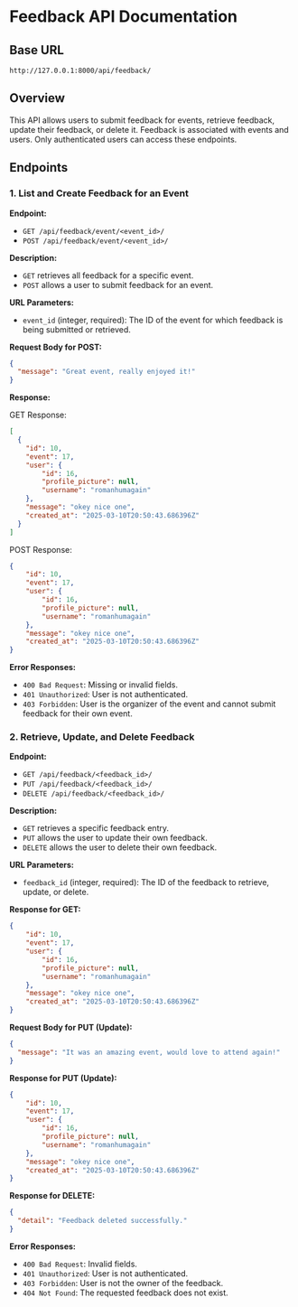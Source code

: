 # Feedback API Documentation

## Base URL
`http://127.0.0.1:8000/api/feedback/`

## Overview
This API allows users to submit feedback for events, retrieve feedback, update their feedback, or delete it. Feedback is associated with events and users. Only authenticated users can access these endpoints.

## Endpoints

### 1. **List and Create Feedback for an Event**

**Endpoint:**
- `GET /api/feedback/event/<event_id>/`
- `POST /api/feedback/event/<event_id>/`

**Description:** 
- `GET` retrieves all feedback for a specific event.
- `POST` allows a user to submit feedback for an event.
  
**URL Parameters:**
- `event_id` (integer, required): The ID of the event for which feedback is being submitted or retrieved.

**Request Body for POST:**
```json
{
  "message": "Great event, really enjoyed it!"
}
```

**Response:**

GET Response:
```json
[
  {
    "id": 10,
    "event": 17,
    "user": {
        "id": 16,
        "profile_picture": null,
        "username": "romanhumagain"
    },
    "message": "okey nice one",
    "created_at": "2025-03-10T20:50:43.686396Z"
  }
]
```

POST Response:
```json
{
    "id": 10,
    "event": 17,
    "user": {
        "id": 16,
        "profile_picture": null,
        "username": "romanhumagain"
    },
    "message": "okey nice one",
    "created_at": "2025-03-10T20:50:43.686396Z"
}
```

**Error Responses:**
- `400 Bad Request`: Missing or invalid fields.
- `401 Unauthorized`: User is not authenticated.
- `403 Forbidden`: User is the organizer of the event and cannot submit feedback for their own event.

### 2. **Retrieve, Update, and Delete Feedback**

**Endpoint:**
- `GET /api/feedback/<feedback_id>/`
- `PUT /api/feedback/<feedback_id>/`
- `DELETE /api/feedback/<feedback_id>/`

**Description:**
- `GET` retrieves a specific feedback entry.
- `PUT` allows the user to update their own feedback.
- `DELETE` allows the user to delete their own feedback.

**URL Parameters:**
- `feedback_id` (integer, required): The ID of the feedback to retrieve, update, or delete.

**Response for GET:**
```json
{
    "id": 10,
    "event": 17,
    "user": {
        "id": 16,
        "profile_picture": null,
        "username": "romanhumagain"
    },
    "message": "okey nice one",
    "created_at": "2025-03-10T20:50:43.686396Z"
}
```

**Request Body for PUT (Update):**
```json
{
  "message": "It was an amazing event, would love to attend again!"
}
```

**Response for PUT (Update):**
```json
{
    "id": 10,
    "event": 17,
    "user": {
        "id": 16,
        "profile_picture": null,
        "username": "romanhumagain"
    },
    "message": "okey nice one",
    "created_at": "2025-03-10T20:50:43.686396Z"
}
```

**Response for DELETE:**
```json
{
  "detail": "Feedback deleted successfully."
}
```

**Error Responses:**
- `400 Bad Request`: Invalid fields.
- `401 Unauthorized`: User is not authenticated.
- `403 Forbidden`: User is not the owner of the feedback.
- `404 Not Found`: The requested feedback does not exist.